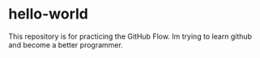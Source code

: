 # hello-world
This repository is for practicing the GitHub Flow.
Im trying to learn github and become a better programmer.
